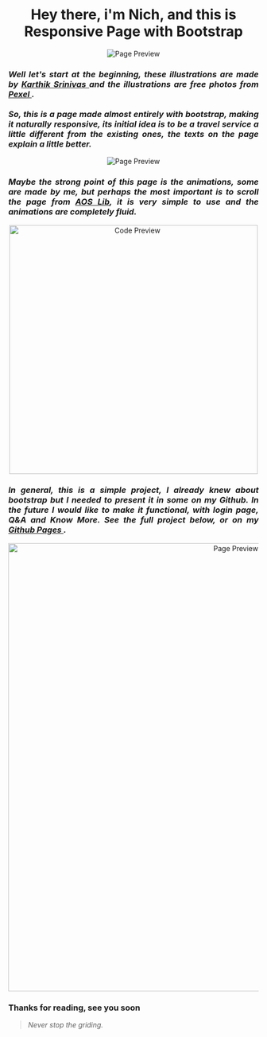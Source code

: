 <h1 align="center"> Hey there, i'm Nich, and this is Responsive Page with Bootstrap</h1>
 
<p align="center">
  <img src="https://github.com/italicnich/bootstrap-template-1/blob/main/readmeimg/img-gif.gif" alt="Page Preview">
</p>
  
<h3 align="justify"> <i> Well let's start at the beginning, these illustrations are made by <a href="https://blush.design/collections/EcYTq93px20ptlPRSq1C/tech-life">  Karthik Srinivas </a> and the illustrations are free photos from <a href="https://www.pexels.com/pt-br/"> Pexel </a>. <br><br> So, this is a page made almost entirely with bootstrap, making it naturally responsive, its initial idea is to be a travel service a little different from the existing ones, the texts on the page explain a little better. </i> </h3>

<p align="center">
  <img src="https://github.com/italicnich/bootstrap-template-1/blob/main/readmeimg/animation-gif.gif" alt="Page Preview">
</p>

<h3 align="justify"> <i>Maybe the strong point of this page is the animations, some are made by me, but perhaps the most important is to scroll the page from <a href="https://michalsnik.github.io/aos/">AOS Lib</a>, it is very simple to use and the animations are completely fluid. </i> </h3>

<p align="center">
  <img src="https://github.com/italicnich/bootstrap-template-1/blob/main/readmeimg/code-1.png" alt="Code Preview" width="500">
</p>

<h3 align="justify"> <i>In general, this is a simple project, I already knew about bootstrap but I needed to present it in some on my Github. In the future I would like to make it functional, with login page, Q&A and Know More. See the full project below, or on my <a href="https://italicnich.github.io/bootstrap-template-1/"> Github Pages </a>. </i> </h3>
 
 <p align="center">
  <img src="https://github.com/italicnich/bootstrap-template-1/blob/main/readmeimg/fullpagepreview.png" alt="Page Preview" width="900">
</p>
 
<h3 align="justify">
Thanks for reading, see you soon
</h3>

> *Never stop the griding.*

